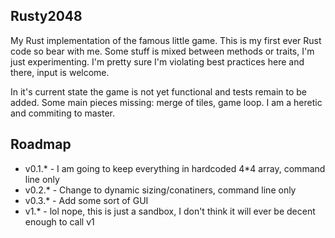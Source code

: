 ## Rusty2048

My Rust implementation of the famous little game. This is my first ever Rust code so bear with me. Some stuff is mixed between methods or traits, I'm just experimenting. I'm pretty sure I'm violating best practices here and there, input is welcome.

In it's current state the game is not yet functional and tests remain to be added. Some main pieces missing: merge of tiles, game loop. I am a heretic and commiting to master.

## Roadmap

* v0.1.* - I am going to keep everything in hardcoded 4*4 array, command line only
* v0.2.* - Change to dynamic sizing/conatiners, command line only
* v0.3.* - Add some sort of GUI
* v1.* - lol nope, this is just a sandbox, I don't think it will ever be decent enough to call v1